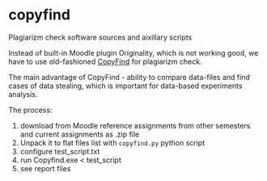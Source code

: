 # copyfind
Plagiarizm check software sources and aixillary scripts

Instead of built-in Moodle plugin Originality, which is not working good, we have to use old-fashioned [CopyFind](https://plagiarism.bloomfieldmedia.com/software/copyfind/) for plagiarizm check.

The main advantage of CopyFind - ability to compare data-files and find cases of data stealing, which is important for data-based experiments analysis.

The process:
1. download from Moodle reference assignments from other semesters and current assignments as .zip file
2. Unpack it to flat files list with `copyfind.py` python script
3. configure test_script.txt
4. run Copyfind.exe < test_script
5. see report files

   
